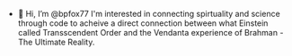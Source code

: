 - 👋 Hi, I’m @bpfox77
I'm interested in connecting spirtuality and science through code to acheive a direct connection between what Einstein called Transscendent Order and the Vendanta experience of Brahman - The Ultimate Reality. 
